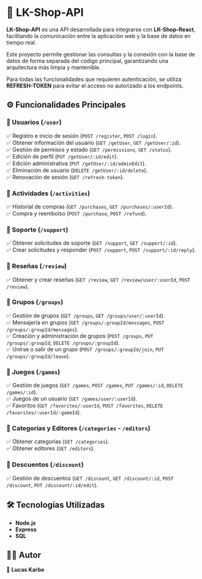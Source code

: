 # 🚀 LK-Shop-API  

**LK-Shop-API** es una API desarrollada para integrarse con **LK-Shop-React**, facilitando la comunicación entre la aplicación web y la base de datos en tiempo real.  

Este proyecto permite gestionar las consultas y la conexión con la base de datos de forma separada del código principal, garantizando una arquitectura más limpia y mantenible.  

Para todas las funcionalidades que requieren autenticación, se utiliza **REFRESH-TOKEN** para evitar el acceso no autorizado a los endpoints.  

## ⚙️ Funcionalidades Principales  

### 🔹 Usuarios (`/user`)  
✅ Registro e inicio de sesión (`POST /register`, `POST /login`).  
✅ Obtener información del usuario (`GET /getUser`, `GET /getUser/:id`).  
✅ Gestión de permisos y estado (`GET /permissions`, `GET /status`).  
✅ Edición de perfil (`PUT /getUser/:id/edit`).  
✅ Edición administrativa (`PUT /getUser/:id/adminEdit`).  
✅ Eliminación de usuario (`DELETE /getUser/:id/delete`).  
✅ Renovación de sesión (`GET /refresh-token`).  

### 🔹 Actividades (`/activities`)  
✅ Historial de compras (`GET /purchases`, `GET /purchases/:userId`).  
✅ Compra y reembolso (`POST /purchase`, `POST /refund`).  

### 🔹 Soporte (`/support`)  
✅ Obtener solicitudes de soporte (`GET /support`, `GET /support/:id`).  
✅ Crear solicitudes y responder (`POST /support`, `POST /support/:id/reply`).  

### 🔹 Reseñas (`/review`)  
✅ Obtener y crear reseñas (`GET /review`, `GET /review/user/:userId`, `POST /review`).  

### 🔹 Grupos (`/groups`)  
✅ Gestión de grupos (`GET /groups`, `GET /groups/user/:userId`).  
✅ Mensajería en grupos (`GET /groups/:groupId/messages`, `POST /groups/:groupId/messages`).  
✅ Creación y administración de grupos (`POST /groups`, `PUT /groups/:groupId`, `DELETE /groups/:groupId`).  
✅ Unirse o salir de un grupo (`POST /groups/:groupId/join`, `PUT /groups/:groupId/leave`).  

### 🔹 Juegos (`/games`)  
✅ Gestión de juegos (`GET /games`, `POST /games`, `PUT /games/:id`, `DELETE /games/:id`).  
✅ Juegos de un usuario (`GET /games/user/:userId`).  
✅ Favoritos (`GET /favorites/:userId`, `POST /favorites`, `DELETE /favorites/:userId/:gameId`).  

### 🔹 Categorías y Editores (`/categories` - `/editors`)  
✅ Obtener categorías (`GET /categories`).  
✅ Obtener editores (`GET /editors`).  

### 🔹 Descuentos (`/discount`)  
✅ Gestión de descuentos (`GET /discount`, `GET /discount/:id`, `POST /discount`, `PUT /discount/:id/edit`).  

## 🛠️ Tecnologías Utilizadas  
- **Node.js** 
- **Express** 
- **SQL**  

## 👨‍💻 Autor  
🔹 **Lucas Karbo**  
